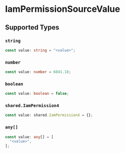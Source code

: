 # IamPermissionSourceValue


## Supported Types

### `string`

```typescript
const value: string = "<value>";
```

### `number`

```typescript
const value: number = 6041.18;
```

### `boolean`

```typescript
const value: boolean = false;
```

### `shared.IamPermission4`

```typescript
const value: shared.IamPermission4 = {};
```

### `any[]`

```typescript
const value: any[] = [
  "<value>",
];
```

